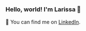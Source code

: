 ### Hello, world! I'm Larissa 👋

📩 You can find me on [LinkedIn](https://www.linkedin.com/in/larisoliveira/).

